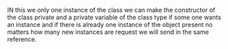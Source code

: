 IN this we only one instance of the class 
we can make the constructor of the class private and a private variable of the class type if some one wants an instance and if there is already one instance of the object present no matters how many new instances are request we will send in the same reference.